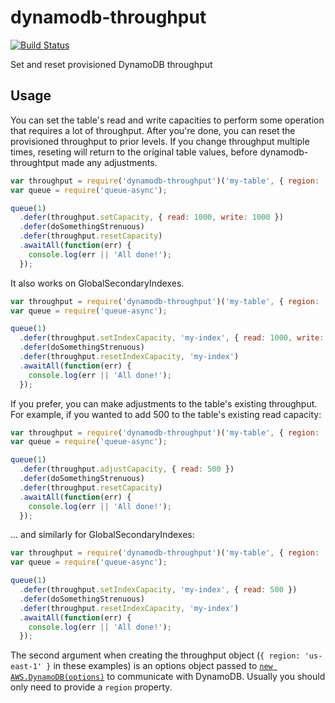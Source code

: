# dynamodb-throughput

[![Build Status](https://travis-ci.org/mapbox/dynamodb-throughput.svg?branch=master)](https://travis-ci.org/mapbox/dynamodb-throughput)

Set and reset provisioned DynamoDB throughput

## Usage

You can set the table's read and write capacities to perform some operation that requires a lot of throughput. After you're done, you can reset the provisioned throughput to prior levels. If you change throughput multiple times, reseting will return to the original table values, before dynamodb-throughtput made any adjustments.

```js
var throughput = require('dynamodb-throughput')('my-table', { region: 'us-east-1' });
var queue = require('queue-async');

queue(1)
  .defer(throughput.setCapacity, { read: 1000, write: 1000 })
  .defer(doSomethingStrenuous)
  .defer(throughput.resetCapacity)
  .awaitAll(function(err) {
    console.log(err || 'All done!');
  });
```

It also works on GlobalSecondaryIndexes.

```js
var throughput = require('dynamodb-throughput')('my-table', { region: 'us-east-1' });
var queue = require('queue-async');

queue(1)
  .defer(throughput.setIndexCapacity, 'my-index', { read: 1000, write: 1000 })
  .defer(doSomethingStrenuous)
  .defer(throughput.resetIndexCapacity, 'my-index')
  .awaitAll(function(err) {
    console.log(err || 'All done!');
  });
```

If you prefer, you can make adjustments to the table's existing throughput. For example, if you wanted to add 500 to the table's existing read capacity:

```js
var throughput = require('dynamodb-throughput')('my-table', { region: 'us-east-1' });
var queue = require('queue-async');

queue(1)
  .defer(throughput.adjustCapacity, { read: 500 })
  .defer(doSomethingStrenuous)
  .defer(throughput.resetCapacity)
  .awaitAll(function(err) {
    console.log(err || 'All done!');
  });
```

... and similarly for GlobalSecondaryIndexes:

```js
var throughput = require('dynamodb-throughput')('my-table', { region: 'us-east-1' });
var queue = require('queue-async');

queue(1)
  .defer(throughput.setIndexCapacity, 'my-index', { read: 500 })
  .defer(doSomethingStrenuous)
  .defer(throughput.resetIndexCapacity, 'my-index')
  .awaitAll(function(err) {
    console.log(err || 'All done!');
  });
```

The second argument when creating the throughput object (`{ region: 'us-east-1' }` in these examples) is an options object passed to [`new AWS.DynamoDB(options)`](http://docs.aws.amazon.com/AWSJavaScriptSDK/latest/AWS/DynamoDB.html#constructor-property) to communicate with DynamoDB. Usually you should only need to provide a `region` property.
